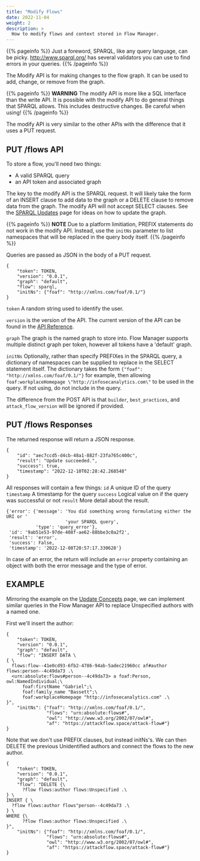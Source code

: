 ```yaml
---
title: "Modify Flows"
date: 2022-11-04
weight: 2
description: >
  How to modify flows and context stored in Flow Manager.
---
```


{{% pageinfo %}}
Just a foreword, SPARQL, like any query language, can be picky.  http://www.sparql.org/ has several validators you can use to find errors in your queries.
{{% /pageinfo %}}


The Modify API is for making changes to the flow graph.  It can be used to add, change, or remove from the graph.

{{% pageinfo %}}
**WARNING** The modify API is more like a SQL interface than the write API.  It is possible with the modify API to do general things that SPARQL allows.  This includes destructive changes.  Be careful when using!
{{% /pageinfo %}}

The modify API is very similar to the other APIs with the difference that it uses a PUT request.

## PUT /flows API

To store a flow, you'll need two things:
 * A valid SPARQL query
 * an API token and associated graph

 The key to the modify API is the SPARQL request.  It will likely take the form of an INSERT clause to add data to the graph or a DELETE clause to remove data from the graph.  The modify API will not accept SELECT clauses. See the [SPARQL Updates](docs/Concepts/sparql_update.md) page for ideas on how to update the graph.

 {{% pageinfo %}}
**NOTE** Due to a platform limitiation, PREFIX statements do not work in the modify API.  Instead, use the `initNs` parameter to list namespaces that will be replaced in the query body itself.
{{% /pageinfo %}}

 Queries are passed as JSON in the body of a PUT request.

```
{
    "token": TOKEN,
    "version": "0.0.1",
    "graph": "default",
    "flow": sparql,
    "initNs": {"foaf": "http://xmlns.com/foaf/0.1/"}
}
```

`token` A random string used to identify the user.

`version` is the version of the API.  The current version of the API can be found in the [API Reference](docs/Reference/flow_manager_api.md).

`graph` The graph is the named graph to store into.  Flow Manager supports multiple distinct graph per token, however all tokens have a 'default' graph.

`initNs` Optionally, rather than specify PREFIXes in the SPARQL query, a dictionary of namespaces can be supplied to replace in the SELECT statement itself.  The dictionary takes the form `{"foaf": "http://xmlns.com/foaf/0.1/"}` for example, then allowing `foaf:workplaceHomepage \"http://infosecanalytics.com\"` to be used in the query.  If not using, do not include in the query.

The difference from the POST API is that `builder`, `best_practices`, and `attack_flow_version` will be ignored if provided.


## PUT /flows Responses

The returned response will return a JSON response.

```
{
    "id": "aec7ccd5-d4cb-48a1-882f-23fa765c400c",
    "result": "Update succeeded.",
    "success": true,
    "timestamp": "2022-12-10T02:28:42.268548"
}
 ```

All responses will contain a few things:
`id` A unique ID of the query
`timestamp` A timestamp for the query
`success` Logical value on if the query was successful or not
`result` More detail about the result.  

```
{'error': {'message': 'You did something wrong formulating either the URI or '
                      'your SPARQL query',
           'type': 'query_error'},
 'id': '9ab51e53-97de-408f-ae62-88bbe3c0a2f2',
 'result': 'error',
 'success': False,
 'timestamp': '2022-12-08T20:57:17.330628'}
 ```

In case of an error, the return will include an `error` property containing an object with both the error message and the type of error.

## EXAMPLE

Mirroring the example on the [Update Concepts](docs/Concepts/sparql_update.md) page, we can implement similar queries in the Flow Manager API to replace Unspecified authors with a named one.

First we'll insert the author:
```
{
    "token": TOKEN,
    "version": "0.0.1",
    "graph": "default",
    "flow": "INSERT DATA \
{ \
  flows:flow--41e0cd93-6fb2-4786-94ab-5adec21960cc af#author flows:person--4c49da73 .\
  <urn:absolute:flows#person--4c49da73> a foaf:Person, owl:NamedIndividual;\
      foaf:firstName "Gabriel";\
      foaf:family_name "Bassett";\
      foaf:workplaceHomepage "http://infosecanalytics.com" .\
}",
    "initNs": {"foaf": "http://xmlns.com/foaf/0.1/", 
               "flows": "urn:absolute:flows#",
               "owl": "http://www.w3.org/2002/07/owl#",
               "af": "https://attackflow.space/attack-flow#"}
}
```

Note that we don't use PREFIX clauses, but instead initNs's.  We can then DELETE the previous Unidentified authors and connect the flows to the new author.
```
{
    "token": TOKEN,
    "version": "0.0.1",
    "graph": "default",
    "flow": "DELETE {\
      ?flow flows:author flows:Unspecified .\
} \
INSERT { \
  ?flow flows:author flows"person--4c49da73 .\
} \
WHERE {\
      ?flow flows:author flows:Unspecified .\
}",
    "initNs": {"foaf": "http://xmlns.com/foaf/0.1/", 
               "flows": "urn:absolute:flows#",
               "owl": "http://www.w3.org/2002/07/owl#",
               "af": "https://attackflow.space/attack-flow#"}
}
```